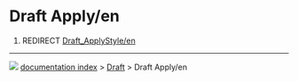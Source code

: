 # Draft Apply/en
1.  REDIRECT [Draft\_ApplyStyle/en](Draft_ApplyStyle/en.md)



---
![](images/Right_arrow.png) [documentation index](../README.md) > [Draft](Draft_Workbench.md) > Draft Apply/en
